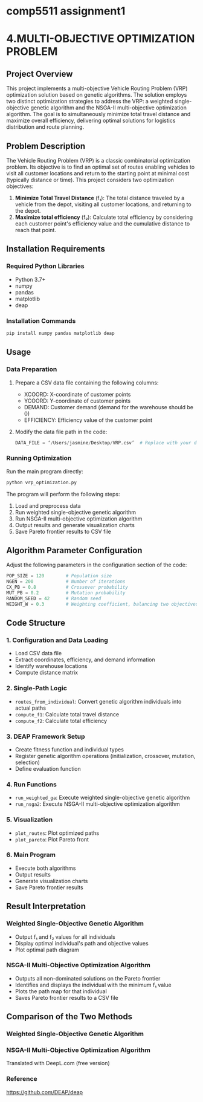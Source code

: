 # comp5511 assignment1
# 4.MULTI-OBJECTIVE OPTIMIZATION PROBLEM

## Project Overview

This project implements a multi-objective Vehicle Routing Problem (VRP) optimization solution based on genetic algorithms. The solution employs two distinct optimization strategies to address the VRP: a weighted single-objective genetic algorithm and the NSGA-II multi-objective optimization algorithm. The goal is to simultaneously minimize total travel distance and maximize overall efficiency, delivering optimal solutions for logistics distribution and route planning.
## Problem Description

The Vehicle Routing Problem (VRP) is a classic combinatorial optimization problem. Its objective is to find an optimal set of routes enabling vehicles to visit all customer locations and return to the starting point at minimal cost (typically distance or time). This project considers two optimization objectives:

1. **Minimize Total Travel Distance** (f₁): The total distance traveled by a vehicle from the depot, visiting all customer locations, and returning to the depot.
2. **Maximize total efficiency** (f₂): Calculate total efficiency by considering each customer point's efficiency value and the cumulative distance to reach that point.

## Installation Requirements

### Required Python Libraries

- Python 3.7+
- numpy
- pandas
- matplotlib
- deap

### Installation Commands

```bash
pip install numpy pandas matplotlib deap
```

## Usage

### Data Preparation

1. Prepare a CSV data file containing the following columns:
   - XCOORD: X-coordinate of customer points
   - YCOORD: Y-coordinate of customer points
   - DEMAND: Customer demand (demand for the warehouse should be 0)
   - EFFICIENCY: Efficiency value of the customer point

2. Modify the data file path in the code:
   ```python
   DATA_FILE = ‘/Users/jasmine/Desktop/VRP.csv’  # Replace with your data file path
   ```

### Running Optimization

Run the main program directly:

```bash
python vrp_optimization.py
```

The program will perform the following steps:
1. Load and preprocess data
2. Run weighted single-objective genetic algorithm
3. Run NSGA-II multi-objective optimization algorithm
4. Output results and generate visualization charts
5. Save Pareto frontier results to CSV file

## Algorithm Parameter Configuration

Adjust the following parameters in the configuration section of the code:

```python
POP_SIZE = 120        # Population size
NGEN = 200            # Number of iterations
CX_PB = 0.8           # Crossover probability
MUT_PB = 0.2          # Mutation probability
RANDOM_SEED = 42      # Random seed
WEIGHT_W = 0.3        # Weighting coefficient, balancing two objectives
```

## Code Structure

### 1. Configuration and Data Loading

- Load CSV data file
- Extract coordinates, efficiency, and demand information
- Identify warehouse locations
- Compute distance matrix

### 2. Single-Path Logic

- `routes_from_individual`: Convert genetic algorithm individuals into actual paths
- `compute_f1`: Calculate total travel distance
- `compute_f2`: Calculate total efficiency

### 3. DEAP Framework Setup

- Create fitness function and individual types
- Register genetic algorithm operations (initialization, crossover, mutation, selection)
- Define evaluation function

### 4. Run Functions

- `run_weighted_ga`: Execute weighted single-objective genetic algorithm
- `run_nsga2`: Execute NSGA-II multi-objective optimization algorithm

### 5. Visualization

- `plot_routes`: Plot optimized paths
- `plot_pareto`: Plot Pareto front

### 6. Main Program

- Execute both algorithms
- Output results
- Generate visualization charts
- Save Pareto frontier results

## Result Interpretation

### Weighted Single-Objective Genetic Algorithm

- Output f₁ and f₂ values for all individuals
- Display optimal individual's path and objective values
- Plot optimal path diagram

### NSGA-II Multi-Objective Optimization Algorithm

- Outputs all non-dominated solutions on the Pareto frontier
- Identifies and displays the individual with the minimum f₁ value
- Plots the path map for that individual
- Saves Pareto frontier results to a CSV file

## Comparison of the Two Methods

### Weighted Single-Objective Genetic Algorithm

### NSGA-II Multi-Objective Optimization Algorithm

Translated with DeepL.com (free version)

### Reference

https://github.com/DEAP/deap
